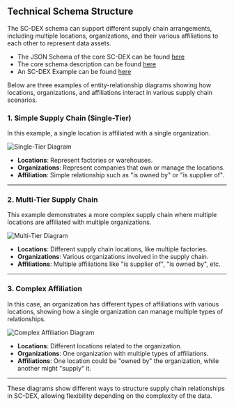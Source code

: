 ## **Technical Schema Structure**

The SC-DEX schema can support different supply chain arrangements, including multiple locations, organizations, and their various affiliations to each other to represent data assets.

- The JSON Schema of the core SC-DEX can be found [here](https://github.com/opensupplyhub/supplychaindata.exchange/blob/main/schema/core-schema.json)
- The core schema description can be found [here](https://github.com/opensupplyhub/supplychaindata.exchange/blob/main/schema/schema.md)
- An SC-DEX Example can be found [here](https://github.com/opensupplyhub/supplychaindata.exchange/blob/main/examples/full/valid/core-schema-example.json)

Below are three examples of entity-relationship diagrams showing how locations, organizations, and affiliations interact in various supply chain scenarios.

### **1. Simple Supply Chain (Single-Tier)**

In this example, a single location is affiliated with a single organization.

![Single-Tier Diagram](path/to/single-tier-diagram.png)

- **Locations**: Represent factories or warehouses.
- **Organizations**: Represent companies that own or manage the locations.
- **Affiliation**: Simple relationship such as "is owned by" or "is supplier of".

---

### **2. Multi-Tier Supply Chain**

This example demonstrates a more complex supply chain where multiple locations are affiliated with multiple organizations.

![Multi-Tier Diagram](path/to/multi-tier-diagram.png)

- **Locations**: Different supply chain locations, like multiple factories.
- **Organizations**: Various organizations involved in the supply chain.
- **Affiliations**: Multiple affiliations like "is supplier of", "is owned by", etc.

---

### **3. Complex Affiliation**

In this case, an organization has different types of affiliations with various locations, showing how a single organization can manage multiple types of relationships.

![Complex Affiliation Diagram](path/to/complex-affiliation-diagram.png)

- **Locations**: Different locations related to the organization.
- **Organizations**: One organization with multiple types of affiliations.
- **Affiliations**: One location could be "owned by" the organization, while another might "supply" it.

---

These diagrams show different ways to structure supply chain relationships in SC-DEX, allowing flexibility depending on the complexity of the data.
